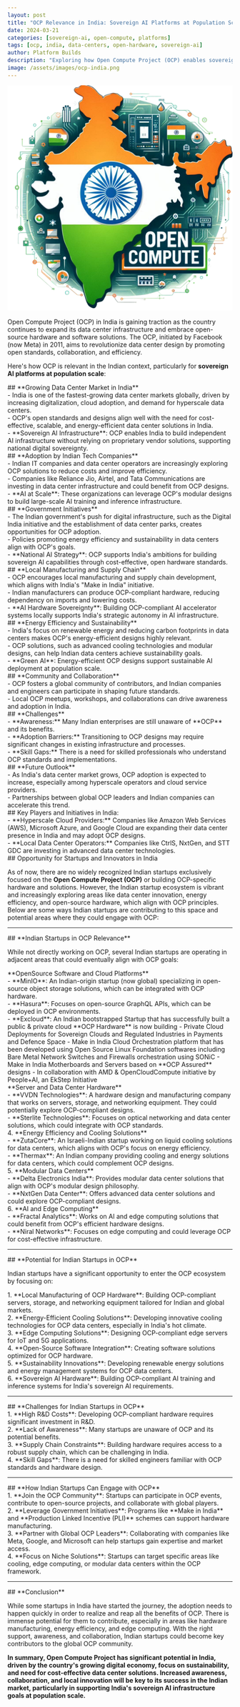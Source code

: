```yaml
---
layout: post
title: "OCP Relevance in India: Sovereign AI Platforms at Population Scale"
date: 2024-03-21
categories: [sovereign-ai, open-compute, platforms]
tags: [ocp, india, data-centers, open-hardware, sovereign-ai]
author: Platform Builds
description: "Exploring how Open Compute Project (OCP) enables sovereign AI platforms in India through cost-effective, energy-efficient data center solutions at population scale."
image: /assets/images/ocp-india.png
---
```


![Open Compute Relevance in India](/assets/images/ocp-india.png)

Open Compute Project (OCP) in India is gaining traction as the country continues to expand its data center infrastructure and embrace open-source hardware and software solutions. The OCP, initiated by Facebook (now Meta) in 2011, aims to revolutionize data center design by promoting open standards, collaboration, and efficiency.

Here's how OCP is relevant in the Indian context, particularly for **sovereign AI platforms at population scale**:

<div class="section">
## **Growing Data Center Market in India**
<div class="card">
- India is one of the fastest-growing data center markets globally, driven by increasing digitalization, cloud adoption, and demand for hyperscale data centers.
</div>
<div class="card">
- OCP's open standards and designs align well with the need for cost-effective, scalable, and energy-efficient data center solutions in India.
</div>
<div class="card">
- **Sovereign AI Infrastructure**: OCP enables India to build independent AI infrastructure without relying on proprietary vendor solutions, supporting national digital sovereignty.
</div>
</div>

<div class="section alt">
## **Adoption by Indian Tech Companies**
<div class="card">
- Indian IT companies and data center operators are increasingly exploring OCP solutions to reduce costs and improve efficiency.
</div>
<div class="card">
- Companies like Reliance Jio, Airtel, and Tata Communications are investing in data center infrastructure and could benefit from OCP designs.
</div>
<div class="card">
- **AI at Scale**: These organizations can leverage OCP's modular designs to build large-scale AI training and inference infrastructure.
</div>
</div>

<div class="section">
## **Government Initiatives**
<div class="card">
- The Indian government's push for digital infrastructure, such as the Digital India initiative and the establishment of data center parks, creates opportunities for OCP adoption.
</div>
<div class="card">
- Policies promoting energy efficiency and sustainability in data centers align with OCP's goals.
</div>
<div class="card">
- **National AI Strategy**: OCP supports India's ambitions for building sovereign AI capabilities through cost-effective, open hardware standards.
</div>
</div>

<div class="section alt">
## **Local Manufacturing and Supply Chain**
<div class="card">
- OCP encourages local manufacturing and supply chain development, which aligns with India's "Make in India" initiative.
</div>
<div class="card">
- Indian manufacturers can produce OCP-compliant hardware, reducing dependency on imports and lowering costs.
</div>
<div class="card">
- **AI Hardware Sovereignty**: Building OCP-compliant AI accelerator systems locally supports India's strategic autonomy in AI infrastructure.
</div>
</div>

<div class="section">
## **Energy Efficiency and Sustainability**
<div class="card">
- India's focus on renewable energy and reducing carbon footprints in data centers makes OCP's energy-efficient designs highly relevant.
</div>
<div class="card">
- OCP solutions, such as advanced cooling technologies and modular designs, can help Indian data centers achieve sustainability goals.
</div>
<div class="card">
- **Green AI**: Energy-efficient OCP designs support sustainable AI deployment at population scale.
</div>
</div>

<div class="section alt">
## **Community and Collaboration**
<div class="card">
- OCP fosters a global community of contributors, and Indian companies and engineers can participate in shaping future standards.
</div>
<div class="card">
- Local OCP meetups, workshops, and collaborations can drive awareness and adoption in India.
</div>
</div>

<div class="section alt">
## **Challenges**
<div class="card">
- **Awareness:** Many Indian enterprises are still unaware of **OCP** and its benefits.
</div>
<div class="card">
- **Adoption Barriers:** Transitioning to OCP designs may require significant changes in existing infrastructure and processes.
</div>
<div class="card">
- **Skill Gaps:** There is a need for skilled professionals who understand OCP standards and implementations.
</div>
</div>

<div class="section alt">
## **Future Outlook**
<div class="card">
- As India's data center market grows, OCP adoption is expected to increase, especially among hyperscale operators and cloud service providers.
</div>
<div class="card">
- Partnerships between global OCP leaders and Indian companies can accelerate this trend.
</div>
</div>

<div class="section">
## Key Players and Initiatives in India:
<div class="card">
- **Hyperscale Cloud Providers:** Companies like Amazon Web Services (AWS), Microsoft Azure, and Google Cloud are expanding their data center presence in India and may adopt OCP designs.
</div>
<div class="card">
- **Local Data Center Operators:** Companies like CtrlS, NxtGen, and STT GDC are investing in advanced data center technologies.
</div>
</div>

<div class="section alt">
## Opportunity for Startups and Innovators in India

As of now, there are no widely recognized Indian startups exclusively focused on the **Open Compute Project (OCP)** or building OCP-specific hardware and solutions. However, the Indian startup ecosystem is vibrant and increasingly exploring areas like data center innovation, energy efficiency, and open-source hardware, which align with OCP principles. Below are some ways Indian startups are contributing to this space and potential areas where they could engage with OCP:

---

<div class="section">
## **Indian Startups in OCP Relevance**

While not directly working on OCP, several Indian startups are operating in adjacent areas that could eventually align with OCP goals:

<div class="subsection">
**OpenSource Software and Cloud Platforms**
<div class="card">
   - **MinIO**: An Indian-origin startup (now global) specializing in open-source object storage solutions, which can be integrated with OCP hardware.
</div>
<div class="card">
   - **Hasura**: Focuses on open-source GraphQL APIs, which can be deployed in OCP environments.
</div>
<div class="card">
   - **Excloud**: An Indian bootstrapped Startup that has successfully built a public & private cloud **OCP Hardware** is now building
     - Private Cloud Deployments for Sovereign Clouds and Regulated Industries in Payments and Defence Space
     - Make in India Cloud Orchestration platform that has been developed using Open Source Linux Foundation softwares including Bare Metal Network Switches and Firewalls orchestration using SONiC
     - Make in India Motherboards and Servers based on **OCP Assured** designs
     - In collaboration with AMD & OpenCloudCompute initiative by People+AI, an EkStep Initiative
</div>
</div>

<div class="subsection">
**Server and Data Center Hardware**
<div class="card">
   - **VVDN Technologies**: A hardware design and manufacturing company that works on servers, storage, and networking equipment. They could potentially explore OCP-compliant designs.
</div>
<div class="card">
   - **Sterlite Technologies**: Focuses on optical networking and data center solutions, which could integrate with OCP standards.
</div>
</div>

<div class="subsection">
4. **Energy Efficiency and Cooling Solutions**
<div class="card">
   - **ZutaCore**: An Israeli-Indian startup working on liquid cooling solutions for data centers, which aligns with OCP's focus on energy efficiency.
</div>
<div class="card">
   - **Thermax**: An Indian company providing cooling and energy solutions for data centers, which could complement OCP designs.
</div>
</div>

<div class="subsection">
5. **Modular Data Centers**
<div class="card">
   - **Delta Electronics India**: Provides modular data center solutions that align with OCP's modular design philosophy.
</div>
<div class="card">
   - **NxtGen Data Center**: Offers advanced data center solutions and could explore OCP-compliant designs.
</div>
</div>

<div class="subsection">
6. **AI and Edge Computing**
<div class="card">
   - **Fractal Analytics**: Works on AI and edge computing solutions that could benefit from OCP's efficient hardware designs.
</div>
<div class="card">
   - **Niral Networks**: Focuses on edge computing and could leverage OCP for cost-effective infrastructure.
</div>
</div>
</div>

---

<div class="section alt">
## **Potential for Indian Startups in OCP**

Indian startups have a significant opportunity to enter the OCP ecosystem by focusing on:

<div class="card">
1. **Local Manufacturing of OCP Hardware**: Building OCP-compliant servers, storage, and networking equipment tailored for Indian and global markets.
</div>
<div class="card">
2. **Energy-Efficient Cooling Solutions**: Developing innovative cooling technologies for OCP data centers, especially in India's hot climate.
</div>
<div class="card">
3. **Edge Computing Solutions**: Designing OCP-compliant edge servers for IoT and 5G applications.
</div>
<div class="card">
4. **Open-Source Software Integration**: Creating software solutions optimized for OCP hardware.
</div>
<div class="card">
5. **Sustainability Innovations**: Developing renewable energy solutions and energy management systems for OCP data centers.
</div>
<div class="card">
6. **Sovereign AI Hardware**: Building OCP-compliant AI training and inference systems for India's sovereign AI requirements.
</div>
</div>

---

<div class="section">
## **Challenges for Indian Startups in OCP**

<div class="card">
1. **High R&D Costs**: Developing OCP-compliant hardware requires significant investment in R&D.
</div>
<div class="card">
2. **Lack of Awareness**: Many startups are unaware of OCP and its potential benefits.
</div>
<div class="card">
3. **Supply Chain Constraints**: Building hardware requires access to a robust supply chain, which can be challenging in India.
</div>
<div class="card">
4. **Skill Gaps**: There is a need for skilled engineers familiar with OCP standards and hardware design.
</div>
</div>

---

<div class="section alt">
## **How Indian Startups Can Engage with OCP**

<div class="card">
1. **Join the OCP Community**: Startups can participate in OCP events, contribute to open-source projects, and collaborate with global players.
</div>
<div class="card">
2. **Leverage Government Initiatives**: Programs like **Make in India** and **Production Linked Incentive (PLI)** schemes can support hardware manufacturing.
</div>
<div class="card">
3. **Partner with Global OCP Leaders**: Collaborating with companies like Meta, Google, and Microsoft can help startups gain expertise and market access.
</div>
<div class="card">
4. **Focus on Niche Solutions**: Startups can target specific areas like cooling, edge computing, or modular data centers within the OCP framework.
</div>
</div>

---

<div class="section">
## **Conclusion**

While some startups in India have started the journey, the adoption needs to happen quickly in order to realize and reap all the benefits of OCP. There is immense potential for them to contribute, especially in areas like hardware manufacturing, energy efficiency, and edge computing. With the right support, awareness, and collaboration, Indian startups could become key contributors to the global OCP community.

**In summary, Open Compute Project has significant potential in India, driven by the country's growing digital economy, focus on sustainability, and need for cost-effective data center solutions. Increased awareness, collaboration, and local innovation will be key to its success in the Indian market, particularly in supporting India's sovereign AI infrastructure goals at population scale.**
</div>